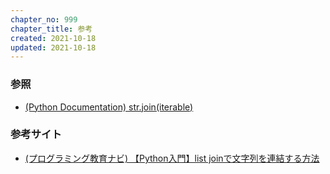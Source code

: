 ```yaml
---
chapter_no: 999
chapter_title: 参考
created: 2021-10-18
updated: 2021-10-18
---
```

### 参照
- [(Python Documentation) str.join(iterable)](https://docs.python.org/ja/3/library/stdtypes.html?highlight=list#str.join)

### 参考サイト
- [(プログラミング教育ナビ) 【Python入門】list joinで文字列を連結する方法](https://programming-study.com/technology/python-list-join/)